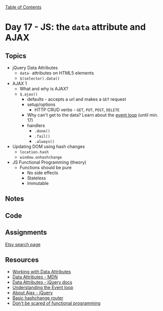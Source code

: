 [Table of Contents](/README.md)

# Day 17 - JS: the `data` attribute and AJAX

## Topics
* jQuery Data Attributes
  * `data-` attributes on HTML5 elements
  * `$(selector).data()`
* AJAX 1
  * What and why is AJAX?
  * `$.ajax()`
    * defaults - accepts a url and makes a `GET` request
    * setup/options
      * HTTP CRUD verbs - `GET`, `PUT`, `POST`, `DELETE`
    * Why can't get to the data? Learn about the [event loop](https://www.youtube.com/watch?v=8aGhZQkoFbQ) (until min. 17)
    * handlers
      * `.done()`
      * `.fail()`
      * `.always()`
* Updating DOM using hash changes
  * `location.hash`
  * `window.onhashchange`
* JS Functional Programming (theory)
  * Functions should be pure
    * No side effects
    * Stateless
    * Immutable
    
## Notes
<!-- More detailed notes from class, including whiteboard photos etc -->

## Code
<!-- Make sure to update the XX in the folder name if you uncomment this block-->
<!-- [Code we wrote in class today](https://github.com/TIY-Austin-Front-End-Engineering/Curriculum/tree/feb2016/notes/day-17/code) -->

## Assignments
[Etsy search page](https://github.com/theironyard/js-assignments/tree/master/APIs/js-template-etsy-search)

## Resources
* [Working with Data Attributes](http://www.abeautifulsite.net/working-with-html5-data-attributes/)
* [Data Attributes - MDN](https://developer.mozilla.org/en-US/docs/Web/Guide/HTML/Using_data_attributes)
* [Data Attributes - jQuery docs](https://api.jquery.com/jquery.data/)
* [Understanding the Event loop](https://www.youtube.com/watch?v=8aGhZQkoFbQ)
* [About Ajax - jQuery](https://learn.jquery.com/ajax/)
* [Basic hashchange router](https://github.com/NicerHugs/basicRouter)
* [Don't be scared of functional programming](https://www.smashingmagazine.com/2014/07/dont-be-scared-of-functional-programming/)
